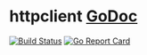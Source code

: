 # httpclient [GoDoc](https://godoc.org/github.com/go-4devs/httpclient)
[![Build Status](https://travis-ci.org/go-4devs/httpclient.svg?branch=master)](https://travis-ci.org/go-4devs/httpclient)
[![Go Report Card](https://goreportcard.com/badge/github.com/go-4devs/httpclient)](https://goreportcard.com/report/github.com/go-4devs/httpclient)

